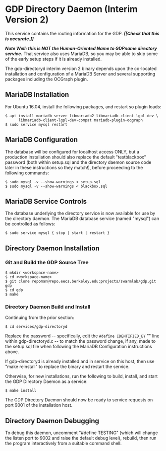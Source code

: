 # GDP Directory Daemon (Interim Version 2)

This service contains the routing information for the GDP.  ***[[Check
that this is accurate.]]***

***Note Well: this is NOT the Human-Oriented Name to GDPname directory
service.***  That service also uses MariaDB, so you may be able to skip
some of the early setup steps if it is already installed.

The gdp-directoryd interim version 2 binary depends upon the
co-located installation and configuration of a MariaDB Server and
several supporting packages including the OCGraph plugin.

## MariaDB Installation

For Ubuntu 16.04, install the following packages, and restart so plugin loads:

    $ apt install mariadb-server libmariadb2 libmariadb-client-lgpl-dev \
          libmariadb-client-lgpl-dev-compat mariadb-plugin-oqgraph
    $ sudo service mysql restart

## MariaDB Configuration

The database will be configured for localhost access ONLY, but a
production installation should also replace the default "testblackbox"
password (both within setup.sql and the directory daemon source code
later in these instructions so they match!), before proceeding to the
following commands:

    $ sudo mysql -v --show-warnings < setup.sql
    $ sudo mysql -v --show-warnings < blackbox.sql

## MariaDB Service Controls

The database underlying the directory service is now available for use
by the directory daemon. The MariaDB database service (named "mysql")
can be controlled as follows:

    $ sudo service mysql { stop | start | restart }

## Directory Daemon Installation

### Git and Build the GDP Source Tree

    $ mkdir <workspace-name>
    $ cd <workspace-name>
    $ git clone repoman@repo.eecs.berkeley.edu:projects/swarmlab/gdp.git gdp
    $ cd gdp
    $ make

### Directory Daemon Build and Install

Continuing from the prior section:
	
    $ cd services/gdp-directoryd

Replace the password -- specifically, edit the `#define IDENTIFIED_BY`
"<password>" line within gdp-directoryd.c -- to match the password
change, if any, made to the setup.sql file when following the MariaDB
Configuration instructions above.

If gdp-directoryd is already installed and in service on this host,
then use "make reinstall" to replace the binary and restart the
service.

Otherwise, for new installations, run the following to build, install,
and start the GDP Directory Daemon as a service:

    $ make install

The GDP Directory Daemon should now be ready to service requests
on port 9001 of the installation host.

## Directory Daemon Debugging

To debug this daemon, uncomment "#define TESTING" (which will change
the listen port to 9002 and raise the default debug level), rebuild,
then run the program interactively from a suitable command shell.

